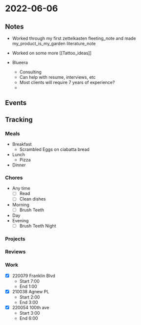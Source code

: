 # 2022-06-06
## Notes
- Worked through my first zettelkasten fleeting_note and made my_product_is_my_garden literature_note
- Worked on some more [[Tattoo_ideas]]

- Blueera
	- Consulting
	- Can help with resume, interviews, etc
	- Most clients will require 7 years of experience?
	- 
## Events

## Tracking
### Meals
- Breakfast
	- Scrambled Eggs on ciabatta bread
- Lunch
	- Pizza
- Dinner

### Chores
- Any time
	- [ ] Read
	- [ ] Clean dishes
- Morning
	- [ ] Brush Teeth
- Day
- Evening
	- [ ] Brush Teeth Night

### Projects

### Reviews

### Work
- [x] 220079 Franklin Blvd
	- Start 7:00
	- End 1:00
- [x] 210038 Agnew PL
	- Start 2:00
	- End 3:00
- [x] 220054 100th ave
	- Start 3:00
	- End 6:00